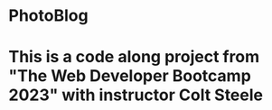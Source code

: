 # PhotoBlog

# This is a code along project from "The Web Developer Bootcamp 2023" with instructor Colt Steele
